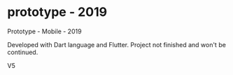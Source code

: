 # prototype - 2019
Prototype - Mobile - 2019

Developed with Dart language and Flutter. Project not finished and won't be continued.

V5
